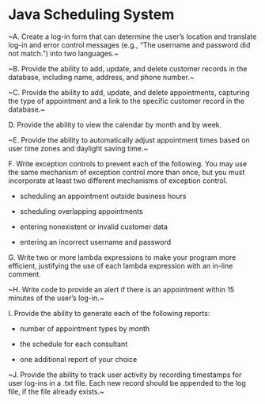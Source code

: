 # Java Scheduling System

~A. Create a log-in form that can determine the user’s location and translate log-in and error control messages (e.g., “The username and password did not match.”) into two languages.~

~B. Provide the ability to add, update, and delete customer records in the database, including name, address, and phone number.~

~C. Provide the ability to add, update, and delete appointments, capturing the type of appointment and a link to the specific customer record in the database.~

D. Provide the ability to view the calendar by month and by week.

~E. Provide the ability to automatically adjust appointment times based on user time zones and daylight saving time.~

F. Write exception controls to prevent each of the following. You may use the same mechanism of exception control more than once, but you must incorporate at least  two different mechanisms of exception control.

* scheduling an appointment outside business hours

* scheduling overlapping appointments

* entering nonexistent or invalid customer data

* entering an incorrect username and password

G. Write two or more lambda expressions to make your program more efficient, justifying the use of each lambda expression with an in-line comment.
 
~H. Write code to provide an alert if there is an appointment within 15 minutes of the user’s log-in.~

I. Provide the ability to generate each  of the following reports:

* number of appointment types by month

* the schedule for each consultant

* one additional report of your choice

~J. Provide the ability to track user activity by recording timestamps for user log-ins in a .txt file. Each new record should be appended to the log file, if the file already exists.~


